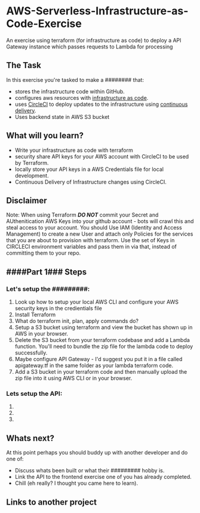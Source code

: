 # AWS-Serverless-Infrastructure-as-Code-Exercise
An exercise using terraform (for infrastructure as code) to deploy a API Gateway instance which passes requests to Lambda for processing

## The Task
In this exercise you're tasked to make a ######## that:
- stores the infrastructure code within GitHub.
- configures aws resources with [infrastructure as code](https://martinfowler.com/bliki/InfrastructureAsCode.html).
- uses [CircleCI](https://circleci.com) to deploy updates to the infrastructure using [continuous delivery](https://martinfowler.com/bliki/ContinuousDelivery.html).
- Uses backend state in AWS S3 bucket

## What will you learn?
- Write your infrastructure as code with terraform
- security share API keys for your AWS account with CircleCI to be used by Terraform.
- locally store your API keys in a AWS Credentials file for local development.
- Continuous Delivery of Infrastructure changes using CircleCI.

## Disclaimer
Note: When using Terraform ***DO NOT*** commit your Secret and AUthenitication AWS Keys into your github account - bots will crawl this and steal access to your account.
You should Use IAM (Identity and Access Management) to create a new User and attach only Policies for the services that you are about to provision with terraform. Use the set of Keys in CIRCLECI environment variables and pass them in via that, instead of committing them to your repo.

## ####Part 1### Steps
### Let's setup the #########:
1) Look up how to setup your local AWS CLI and configure your AWS security keys in the credientials file 
2) Install Terraform
3) What do terraform init, plan, apply commands do?
4) Setup a S3 bucket using terraform and view the bucket has shown up in AWS in your browser.
5) Delete the S3 bucket from your terraform codebase and add a Lambda function. You'll need to bundle the zip file for the lambda code to deploy successfully.
6) Maybe configure API Gateway - I'd suggest you put it in a file called apigateway.tf in the same folder as your lambda terraform code.
7) Add a S3 bucket in your terraform code and then manually upload the zip file into it using AWS CLI or in your browser.


### Lets setup the API:
1) 
2) 
3) 

## Whats next?
At this point perhaps you should buddy up with another developer and do one of:
- Discuss whats been built or what their ######### hobby is.
- Link the API to the frontend exercise one of you has already completed.
- Chill (eh really? I thought you came here to learn).

## Links to another project

